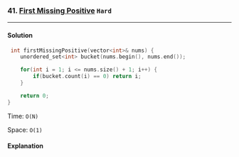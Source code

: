 ### 41. [First Missing Positive](https://leetcode.com/problems/first-missing-positive/) `Hard`

---

#### Solution

```cpp
 int firstMissingPositive(vector<int>& nums) {
    unordered_set<int> bucket(nums.begin(), nums.end());

    for(int i = 1; i <= nums.size() + 1; i++) {
        if(bucket.count(i) == 0) return i;
    }

    return 0;
}
```

Time: `O(N)`

Space: `O(1)`

#### Explanation
